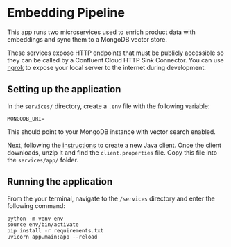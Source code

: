 # Embedding Pipeline

This app runs two microservices used to enrich product data with embeddings and sync them to a MongoDB vector store.

These services expose HTTP endpoints that must be publicly accessible so they can be called by a Confluent Cloud HTTP Sink Connector. You can use [ngrok](https://ngrok.com/) to expose your local server to the internet during development.

## Setting up the application

In the `services/` directory, create a `.env` file with the following variable:

```shell
MONGODB_URI=
```

This should point to your MongoDB instance with vector search enabled.

Next, following the [instructions](https://docs.confluent.io/cloud/current/client-apps/config-client.html) to create a new Java client. Once the client downloads, unzip it and find the `client.properties` file. Copy this file into the `services/app/` folder.

## Running the application

From the your terminal, navigate to the `/services` directory and enter the following command:

```shell
python -m venv env
source env/bin/activate
pip install -r requirements.txt
uvicorn app.main:app --reload
```